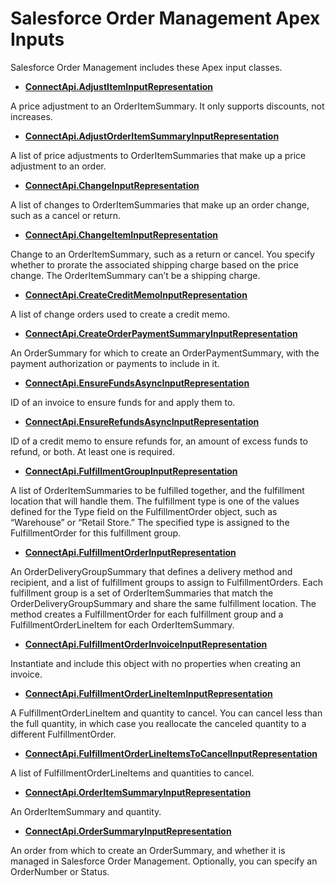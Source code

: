 # Salesforce Order Management Apex Inputs

Salesforce Order Management includes these Apex input classes.

- **[ConnectApi.AdjustItemInputRepresentation](atlas.en-us.230.0.order_management_developer_guide.meta/order_management_developer_guide/apex_connectapi_input_adjust_item.htm)**

A price adjustment to an OrderItemSummary. It only supports       discounts, not increases.
- **[ConnectApi.AdjustOrderItemSummaryInputRepresentation](atlas.en-us.230.0.order_management_developer_guide.meta/order_management_developer_guide/apex_connectapi_input_adjust_order_item_summary.htm)**

A list of price adjustments to OrderItemSummaries that make up a       price adjustment to an order.
- **[ConnectApi.ChangeInputRepresentation](atlas.en-us.230.0.order_management_developer_guide.meta/order_management_developer_guide/apex_connectapi_input_change.htm)**

A list of changes to OrderItemSummaries that make up an order       change, such as a cancel or return.
- **[ConnectApi.ChangeItemInputRepresentation](atlas.en-us.230.0.order_management_developer_guide.meta/order_management_developer_guide/apex_connectapi_input_change_item.htm)**

Change to an OrderItemSummary, such as a return or cancel. You       specify whether to prorate the associated shipping charge based on the price change. The       OrderItemSummary can’t be a shipping charge.
- **[ConnectApi.CreateCreditMemoInputRepresentation](atlas.en-us.230.0.order_management_developer_guide.meta/order_management_developer_guide/apex_connectapi_input_create_credit_memo.htm)**

A list of change orders used to create a credit     memo.
- **[ConnectApi.CreateOrderPaymentSummaryInputRepresentation](atlas.en-us.230.0.order_management_developer_guide.meta/order_management_developer_guide/apex_connectapi_input_create_order_payment_summary.htm)**

An OrderSummary for which to create an OrderPaymentSummary, with the       payment authorization or payments to include in it.
- **[ConnectApi.EnsureFundsAsyncInputRepresentation](atlas.en-us.230.0.order_management_developer_guide.meta/order_management_developer_guide/apex_connectapi_input_ensure_funds_async.htm)**

ID of an invoice to ensure funds for and apply them     to.
- **[ConnectApi.EnsureRefundsAsyncInputRepresentation](atlas.en-us.230.0.order_management_developer_guide.meta/order_management_developer_guide/apex_connectapi_input_ensure_refunds_async.htm)**

ID of a credit memo to ensure refunds for, an amount of excess funds       to refund, or both. At least one is required.
- **[ConnectApi.FulfillmentGroupInputRepresentation](atlas.en-us.230.0.order_management_developer_guide.meta/order_management_developer_guide/apex_connectapi_input_fulfillment_group.htm)**

A list of OrderItemSummaries to be fulfilled together, and the       fulfillment location that will handle them. The fulfillment type is one of the values defined       for the Type field on the FulfillmentOrder object, such as “Warehouse” or “Retail Store.” The       specified type is assigned to the FulfillmentOrder for this fulfillment     group.
- **[ConnectApi.FulfillmentOrderInputRepresentation](atlas.en-us.230.0.order_management_developer_guide.meta/order_management_developer_guide/apex_connectapi_input_fulfillment_order.htm)**

An OrderDeliveryGroupSummary that defines a delivery method and       recipient, and a list of fulfillment groups to assign to FulfillmentOrders. Each fulfillment       group is a set of OrderItemSummaries that match the OrderDeliveryGroupSummary and share the       same fulfillment location. The method creates a FulfillmentOrder for each fulfillment group       and a FulfillmentOrderLineItem for each OrderItemSummary.
- **[ConnectApi.FulfillmentOrderInvoiceInputRepresentation](atlas.en-us.230.0.order_management_developer_guide.meta/order_management_developer_guide/apex_connectapi_input_fulfillment_order_invoice.htm)**

Instantiate and include this object with no properties when creating       an invoice.
- **[ConnectApi.FulfillmentOrderLineItemInputRepresentation](atlas.en-us.230.0.order_management_developer_guide.meta/order_management_developer_guide/apex_connectapi_input_fulfillment_order_line_item.htm)**

A FulfillmentOrderLineItem and quantity to cancel. You can cancel       less than the full quantity, in which case you reallocate the canceled quantity to a different       FulfillmentOrder.
- **[ConnectApi.FulfillmentOrderLineItemsToCancelInputRepresentation](atlas.en-us.230.0.order_management_developer_guide.meta/order_management_developer_guide/apex_connectapi_input_fulfillment_order_line_items_to_cancel.htm)**

A list of FulfillmentOrderLineItems and quantities to     cancel.
- **[ConnectApi.OrderItemSummaryInputRepresentation](atlas.en-us.230.0.order_management_developer_guide.meta/order_management_developer_guide/apex_connectapi_input_order_item_summary.htm)**

An OrderItemSummary and quantity.
- **[ConnectApi.OrderSummaryInputRepresentation](atlas.en-us.230.0.order_management_developer_guide.meta/order_management_developer_guide/apex_connectapi_input_order_summary.htm)**

An order from which to create an OrderSummary, and whether it is       managed in Salesforce Order Management. Optionally, you can specify an OrderNumber or       Status.